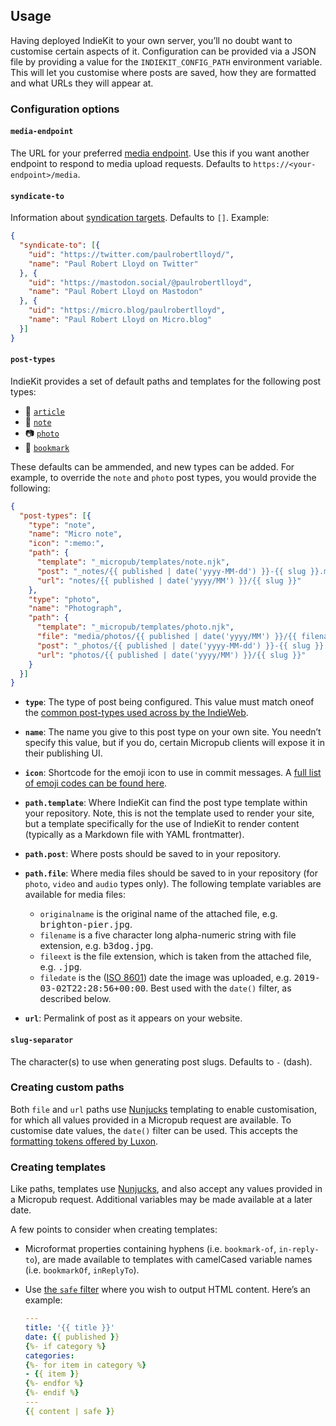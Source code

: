 ## Usage

Having deployed IndieKit to your own server, you’ll no doubt want to customise certain aspects of it. Configuration can be provided via a JSON file by providing a value for the `INDIEKIT_CONFIG_PATH` environment variable. This will let you customise where posts are saved, how they are formatted and what URLs they will appear at.

### Configuration options

#### `media-endpoint`

The URL for your preferred [media endpoint](https://www.w3.org/TR/micropub/#media-endpoint). Use this if you want another endpoint to respond to media upload requests. Defaults to `https://<your-endpoint>/media`.

#### `syndicate-to`

Information about [syndication targets](https://www.w3.org/TR/micropub/#h-syndication-targets). Defaults to `[]`. Example:

```json
{
  "syndicate-to": [{
    "uid": "https://twitter.com/paulrobertlloyd/",
    "name": "Paul Robert Lloyd on Twitter"
  }, {
    "uid": "https://mastodon.social/@paulrobertlloyd",
    "name": "Paul Robert Lloyd on Mastodon"
  }, {
    "uid": "https://micro.blog/paulrobertlloyd",
    "name": "Paul Robert Lloyd on Micro.blog"
  }]
}
```

#### `post-types`

IndieKit provides a set of default paths and templates for the following post types:

* 📄 [`article`](https://indieweb.org/article)
* 📔 [`note`](https://indieweb.org/note)
* 📷 [`photo`](https://indieweb.org/photo)
* 🔖 [`bookmark`](https://indieweb.org/bookmark)

These defaults can be ammended, and new types can be added. For example, to override the `note` and `photo` post types, you would provide the following:

```json
{
  "post-types": [{
    "type": "note",
    "name": "Micro note",
    "icon": ":memo:",
    "path": {
      "template": "_micropub/templates/note.njk",
      "post": "_notes/{​{ published | date('yyyy-MM-dd') }}-{​{ slug }}.md",
      "url": "notes/{​{ published | date('yyyy/MM') }}/{{ slug }}"
    },
    "type": "photo",
    "name": "Photograph",
    "path": {
      "template": "_micropub/templates/photo.njk",
      "file": "media/photos/{​{ published | date('yyyy/MM') }}/{​{ filename }}",
      "post": "_photos/{​{ published | date('yyyy-MM-dd') }}-{​{ slug }}.md",
      "url": "photos/{​{ published | date('yyyy/MM') }}/{{ slug }}"
    }
  }]
}

```
* **`type`**: The type of post being configured. This value must match oneof the [common post-types used across by the IndieWeb](https://indieweb.org/posts#Types_of_Posts).

* **`name`**: The name you give to this post type on your own site. You needn’t specify this value, but if you do, certain Micropub clients will expose it in their publishing UI.

* **`icon`**: Shortcode for the emoji icon to use in commit messages. A [full list of emoji codes can be found here](https://www.webfx.com/tools/emoji-cheat-sheet/).

* **`path.template`**: Where IndieKit can find the post type template within your repository. Note, this is not the template used to render your site, but a template specifically for the use of IndieKit to render content (typically as a Markdown file with YAML frontmatter).

* **`path.post`**: Where posts should be saved to in your repository.

* **`path.file`**: Where media files should be saved to in your repository (for `photo`, `video` and `audio` types only). The following template variables are available for media files:

  * `originalname` is the original name of the attached file, e.g. <samp>brighton-pier.jpg</samp>.
  * `filename` is a five character long alpha-numeric string with file extension, e.g. <samp>b3dog.jpg</samp>.
  * `fileext` is the file extension, which is taken from the attached file, e.g. <samp>.jpg</samp>.
  * `filedate` is the ([ISO 8601](https://en.wikipedia.org/wiki/ISO_8601)) date the image was uploaded, e.g. <samp>2019-03-02T22:28:56+00:00</samp>. Best used with the `date()` filter, as described below.

* **`url`**: Permalink of post as it appears on your website.

#### `slug-separator`

The character(s) to use when generating post slugs. Defaults to `-` (dash).

### Creating custom paths

Both `file` and `url` paths use [Nunjucks](https://mozilla.github.io/nunjucks/) templating to enable customisation, for which all values provided in a Micropub request are available. To customise date values, the `date()` filter can be used. This accepts the [formatting tokens offered by Luxon](https://moment.github.io/luxon/docs/manual/formatting.html#table-of-tokens).

### Creating templates

Like paths, templates use [Nunjucks](https://mozilla.github.io/nunjucks/), and also accept any values provided in a Micropub request. Additional variables may be made available at a later date.

A few points to consider when creating templates:

* Microformat properties containing hyphens (i.e. `bookmark-of`, `in-reply-to`), are made available to templates with camelCased variable names (i.e. `bookmarkOf`, `inReplyTo`).

* Use [the `safe` filter](https://mozilla.github.io/nunjucks/templating.html#safe) where you wish to output HTML content. Here’s an example:

  ```yaml
  ---
  title: '{​{ title }}'
  date: {​{ published }}
  {%- if category %}
  categories:
  {%- for item in category %}
  - {​{ item }}
  {%- endfor %}
  {%- endif %}
  ---
  {​{ content | safe }}
  ```
